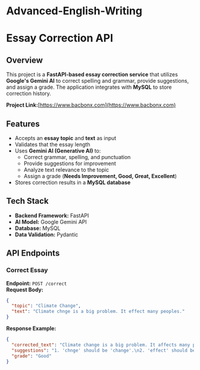 # Advanced-English-Writing

# Essay Correction API  

## Overview  
This project is a **FastAPI-based essay correction service** that utilizes **Google's Gemini AI** to correct spelling and grammar, provide suggestions, and assign a grade. The application integrates with **MySQL** to store correction history.

**Project Link:**[https://www.bacbonx.com](https://www.bacbonx.com)

## Features  
- Accepts an **essay topic** and **text** as input  
- Validates that the essay length  
- Uses **Gemini AI (Generative AI)** to:  
  - Correct grammar, spelling, and punctuation  
  - Provide suggestions for improvement  
  - Analyze text relevance to the topic  
  - Assign a grade (**Needs Improvement, Good, Great, Excellent**)  
- Stores correction results in a **MySQL database**  

## Tech Stack  
- **Backend Framework:** FastAPI  
- **AI Model:** Google Gemini API  
- **Database:** MySQL  
- **Data Validation:** Pydantic  

## API Endpoints  

### Correct Essay  
**Endpoint:** `POST /correct`  
**Request Body:**  
```json
{
  "topic": "Climate Change",
  "text": "Climate chnge is a big problem. It effect many peoples."
}
```  
**Response Example:**  
```json
{
  "corrected_text": "Climate change is a big problem. It affects many people.",
  "suggestions": "1. 'chnge' should be 'change'.\n2. 'effect' should be 'affects'.",
  "grade": "Good"
}
```  
